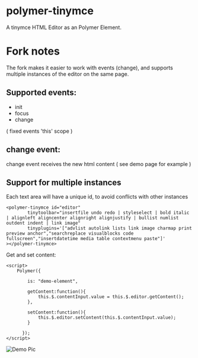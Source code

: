 # polymer-tinymce

A tinymce HTML Editor as an Polymer Element.

# Fork notes

The fork makes it easier to work with events (change), and supports multiple
instances of the editor on the same page.

## Supported events:

* init
* focus
* change

( fixed events 'this' scope )

## change event:

change event receives the new html content ( see demo page for example )

## Support for multiple instances

Each text area will have a unique id, to avoid conflicts with other instances

```
<polymer-tinymce id="editor"
	  	tinytoolbar="insertfile undo redo | styleselect | bold italic | alignleft aligncenter alignright alignjustify | bullist numlist outdent indent | link image" 
	  	tinyplugins='["advlist autolink lists link image charmap print preview anchor","searchreplace visualblocks code fullscreen","insertdatetime media table contextmenu paste"]'
></polymer-tinymce>
```

Get and set content:

```
<script>
    Polymer({

        is: "demo-element",

        getContent:function(){
        	this.$.contentInput.value = this.$.editor.getContent();
        },

        setContent:function(){
        	this.$.editor.setContent(this.$.contentInput.value);
        }

      });
</script>
```

![Demo Pic](http://www.synappses.com/wp-content/uploads/2015/06/tinymceDemo.png "Polymer-Tinymce")